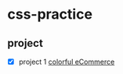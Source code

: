 # css-practice

## project
- [x] project 1 [colorful eCommerce](https://m4xo8z95xy.codesandbox.io/) 
